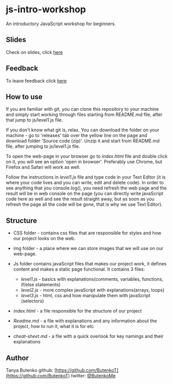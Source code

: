 # js-intro-workshop

An introductory JavaScript workshop for beginners.

## Slides

Check on slides, click [here](https://slides.com/tanyabutenko/ngs-intro/)


## Feedback

To leave feedback click [here](https://docs.google.com/forms/d/e/1FAIpQLSdoOaviRIqsDPi1ZPTvTDVEzeQrSiEoDhsS0tmAIQZmkLkvxw/viewform?c=0&w=1)


## How to use

If you are familiar with git, you can clone this repository to your machine and simply start working
through files starting from README.md file, after that jump to js/level1.js file.


If you don't know what git is, relax. You can download the folder on your machine - go to
'releases' tab over the yellow line on the page and download folder 'Source code (zip)'.
Unzip it and start from README.md file, after jumping to js/level1.js file.


To open the web-page in your browser go to _index.html_ file and double click on it, you will see
an option 'open in browser'. Preferably use Chrome, but Firefox and Safari will work as well.

Follow the instructions in _level1.js_ file and type code in your Text Editor (it is where your code lives and you can write, edit and delete code). In order to see anything that you console.log(), you need refresh the web page and the result will be in web console on the page (you can directly write javaScript code here as well and see the result straight away, but as soon as you refresh the page all the code will be gone, that is why we use Text Editor).



## Structure

- CSS folder - contains css files that are responsible for styles and how our project looks on the web.

- img folder - a place where we can store images that we will use on our web-page.

- Js folder contains javaScript files that makes our project work, it defines content and makes a static page functional.
    It contains 3 files:
    - _level1.js_ - basics with explanations(comments, variables, functions, if/else statements)
    - _level2.js_ - more complex javaScript with explanations(arrays, loops)
    - _level3.js_ - html, css and how manipulate them with javaScript (selectors)

- _index.html_ - a file responsible for the structure of our project

- _Readme.md_ - a file with explanations and any information about the project, how to run it, what it is for etc

- _cheat-sheet.md_ - a file with a quick overlook for key namings and their explanations


## Author
Tanya Butenko
github: [https://github.com/ButenkoT](https://github.com/ButenkoT)
twitter: [@ButenkoMe](https://twitter.com/ButenkoMe)
